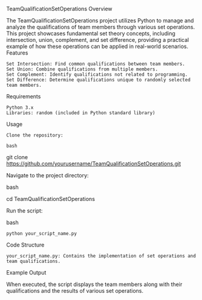 TeamQualificationSetOperations
Overview

The TeamQualificationSetOperations project utilizes Python to manage and analyze the qualifications of team members through various set operations. This project showcases fundamental set theory concepts, including intersection, union, complement, and set difference, providing a practical example of how these operations can be applied in real-world scenarios.
Features

    Set Intersection: Find common qualifications between team members.
    Set Union: Combine qualifications from multiple members.
    Set Complement: Identify qualifications not related to programming.
    Set Difference: Determine qualifications unique to randomly selected team members.

Requirements

    Python 3.x
    Libraries: random (included in Python standard library)

Usage

    Clone the repository:

    bash

git clone https://github.com/yourusername/TeamQualificationSetOperations.git

Navigate to the project directory:

bash

cd TeamQualificationSetOperations

Run the script:

bash

    python your_script_name.py

Code Structure

    your_script_name.py: Contains the implementation of set operations and team qualifications.

Example Output

When executed, the script displays the team members along with their qualifications and the results of various set operations.
